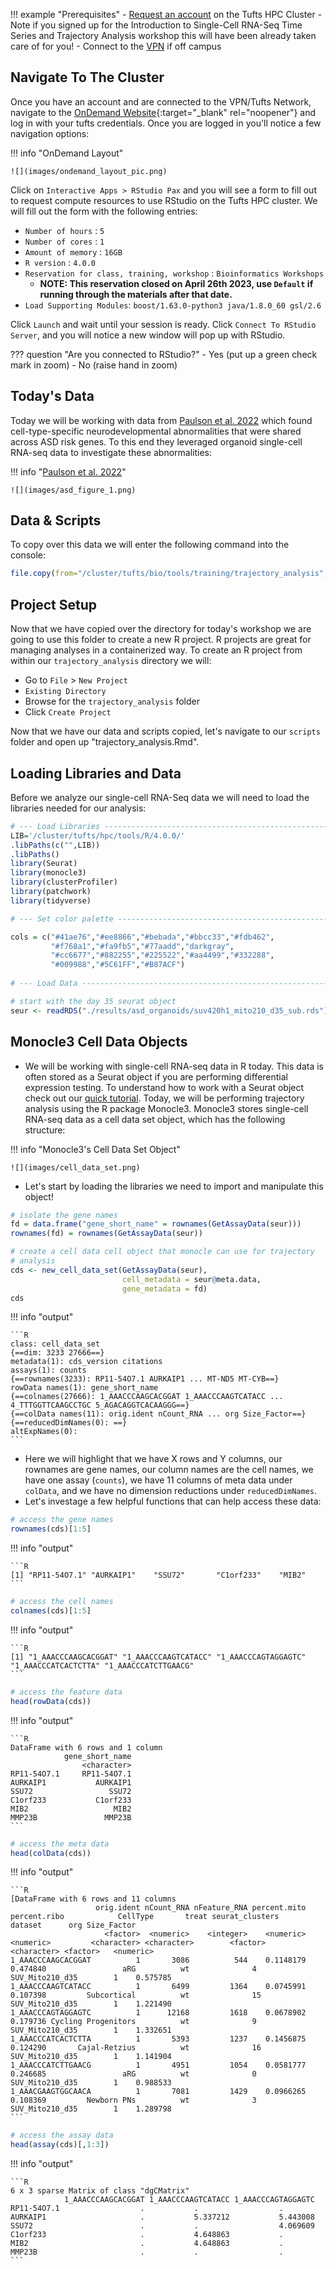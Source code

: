 
!!! example "Prerequisites"
    - [Request an account](http://research.uit.tufts.edu/) on the Tufts HPC Cluster
        - Note if you signed up for the Introduction to Single-Cell RNA-Seq Time Series and Trajectory Analysis workshop this will have been already taken care of for you!
    - Connect to the [VPN](https://access.tufts.edu/vpn) if off campus
    

## Navigate To The Cluster

Once you have an account and are connected to the VPN/Tufts Network, navigate to the [OnDemand Website](https://ondemand.pax.tufts.edu/){:target="_blank" rel="noopener"} and log in with your tufts credentials. Once you are logged in you'll notice a few navigation options:

!!! info "OnDemand Layout"

    ![](images/ondemand_layout_pic.png)

Click on `Interactive Apps > RStudio Pax` and you will see a form to fill out to request compute resources to use RStudio on the Tufts HPC cluster. We will fill out the form with the following entries:

- `Number of hours` : `5`
- `Number of cores` : `1`
- `Amount of memory` : `16GB`
- `R version` : `4.0.0`
- `Reservation for class, training, workshop` : `Bioinformatics Workshops`
    - **NOTE: This reservation closed on April 26th 2023, use `Default` if running through the materials after that date.**
- `Load Supporting Modules`: `boost/1.63.0-python3 java/1.8.0_60 gsl/2.6`

Click `Launch` and wait until your session is ready. Click `Connect To RStudio Server`, and you will notice a new window will pop up with RStudio. 

??? question "Are you connected to RStudio?"
    - Yes (put up a green check mark in zoom)
    - No (raise hand in zoom)

## Today's Data

Today we will be working with data from  [Paulson et al. 2022](https://www.nature.com/articles/s41586-021-04358-6) which found cell-type-specific neurodevelopmental abnormalities that were shared across ASD risk genes. To this end they leveraged organoid single-cell RNA-seq data to investigate these abnormalities:

!!! info "[Paulson et al. 2022](https://www.nature.com/articles/s41586-021-04358-6)"

    ![](images/asd_figure_1.png)
    

## Data & Scripts

To copy over this data we will enter the following command into the console:

```R
file.copy(from="/cluster/tufts/bio/tools/training/trajectory_analysis",to="./", recursive = TRUE)
```

## Project Setup

Now that we have copied over the directory for today's workshop we are going to use this folder to create a new R project. R projects are great for managing analyses in a containerized way. To create an R project from within our `trajectory_analysis` directory we will:

- Go to `File` > `New Project`
- `Existing Directory`
- Browse for the `trajectory_analysis` folder
- Click `Create Project`

Now that we have our data and scripts copied, let's navigate to our `scripts` folder and open up "trajectory_analysis.Rmd".

## Loading Libraries and Data

Before we analyze our single-cell RNA-Seq data we will need to load the libraries needed for our analysis:

```R
# --- Load Libraries -----------------------------------------------------------
LIB='/cluster/tufts/hpc/tools/R/4.0.0/'
.libPaths(c("",LIB))
.libPaths()
library(Seurat)
library(monocle3)
library(clusterProfiler)
library(patchwork)
library(tidyverse)

# --- Set color palette --------------------------------------------------------

cols = c("#41ae76","#ee8866","#bebada","#bbcc33","#fdb462",
         "#f768a1","#fa9fb5","#77aadd","darkgray",
         "#cc6677","#882255","#225522","#aa4499","#332288",
         "#009988","#5C61FF","#B87ACF")
         
# --- Load Data ----------------------------------------------------------------

# start with the day 35 seurat object 
seur <- readRDS("./results/asd_organoids/suv420h1_mito210_d35_sub.rds")
```

## Monocle3 Cell Data Objects

- We will be working with single-cell RNA-seq data in R today. This data is often stored as a Seurat object if you are performing differential expression testing. To understand how to work with a Seurat object check out our [quick tutorial](0X_seurat_manipulation.md). Today, we will be performing trajectory analysis using the R package Monocle3. Monocle3 stores single-cell RNA-seq data as a cell data set object, which has the following structure:

!!! info "Monocle3's Cell Data Set Object"

    ![](images/cell_data_set.png)

- Let's start by loading the libraries we need to import and manipulate this object!

```R
# isolate the gene names
fd = data.frame("gene_short_name" = rownames(GetAssayData(seur)))
rownames(fd) = rownames(GetAssayData(seur))

# create a cell data cell object that monocle can use for trajectory
# analysis
cds <- new_cell_data_set(GetAssayData(seur),
                         cell_metadata = seur@meta.data,
                         gene_metadata = fd)
cds
```

!!! info "output"

    ```R
    class: cell_data_set 
    {==dim: 3233 27666==} 
    metadata(1): cds_version citations
    assays(1): counts
    {==rownames(3233): RP11-54O7.1 AURKAIP1 ... MT-ND5 MT-CYB==}
    rowData names(1): gene_short_name
    {==colnames(27666): 1_AAACCCAAGCACGGAT 1_AAACCCAAGTCATACC ... 4_TTTGGTTCAAGCCTGC 5_AGACAGGTCACAAGGG==}
    {==colData names(11): orig.ident nCount_RNA ... org Size_Factor==}
    {==reducedDimNames(0): ==}
    altExpNames(0):
    ```
    
- Here we will highlight that we have X rows and Y columns, our rownames are gene names, our column names are the cell names, we have one assay (`counts`), we have 11 columns of meta data under `colData`, and we have no dimension reductions under `reducedDimNames`.
- Let's investage a few helpful functions that can help access these data:

```R
# access the gene names
rownames(cds)[1:5]
```

!!! info "output"

    ```R
    [1] "RP11-54O7.1" "AURKAIP1"    "SSU72"       "C1orf233"    "MIB2" 
    ```

```R
# access the cell names
colnames(cds)[1:5]
```


!!! info "output"

    ```R
    [1] "1_AAACCCAAGCACGGAT" "1_AAACCCAAGTCATACC" "1_AAACCCAGTAGGAGTC" "1_AAACCCATCACTCTTA" "1_AAACCCATCTTGAACG"
    ```
    
```R
# access the feature data
head(rowData(cds))
```

!!! info "output"

    ```R
    DataFrame with 6 rows and 1 column
                gene_short_name
                    <character>
    RP11-54O7.1     RP11-54O7.1
    AURKAIP1           AURKAIP1
    SSU72                 SSU72
    C1orf233           C1orf233
    MIB2                   MIB2
    MMP23B               MMP23B
    ```

```R
# access the meta data
head(colData(cds))
```

!!! info "output"

    ```R
    [DataFrame with 6 rows and 11 columns
                       orig.ident nCount_RNA nFeature_RNA percent.mito percent.ribo            CellType       treat seurat_clusters         dataset      org Size_Factor
                         <factor>  <numeric>    <integer>    <numeric>    <numeric>         <character> <character>        <factor>     <character> <factor>   <numeric>
    1_AAACCCAAGCACGGAT          1       3086          544    0.1148179     0.474840                 aRG          wt              4  SUV_Mito210_d35        1    0.575785
    1_AAACCCAAGTCATACC          1       6499         1364    0.0745991     0.107398         Subcortical          wt              15 SUV_Mito210_d35        1    1.221490
    1_AAACCCAGTAGGAGTC          1      12168         1618    0.0678902     0.179736 Cycling Progenitors          wt              9  SUV_Mito210_d35        1    1.332651
    1_AAACCCATCACTCTTA          1       5393         1237    0.1456875     0.124290       Cajal-Retzius          wt              16 SUV_Mito210_d35        1    1.141904
    1_AAACCCATCTTGAACG          1       4951         1054    0.0581777     0.246685                 aRG          wt              0  SUV_Mito210_d35        1    0.988533
    1_AAACGAAGTGGCAACA          1       7081         1429    0.0966265     0.108369         Newborn PNs          wt              3  SUV_Mito210_d35        1    1.289798
    ```

```R
# access the assay data
head(assay(cds)[,1:3])
```

!!! info "output"

    ```R
    6 x 3 sparse Matrix of class "dgCMatrix"
                1_AAACCCAAGCACGGAT 1_AAACCCAAGTCATACC 1_AAACCCAGTAGGAGTC
    RP11-54O7.1                  .           .                  .       
    AURKAIP1                     .           5.337212           5.443008
    SSU72                        .           .                  4.069609
    C1orf233                     .           4.648863           .       
    MIB2                         .           4.648863           .       
    MMP23B                       .           .                  .       
    ```


